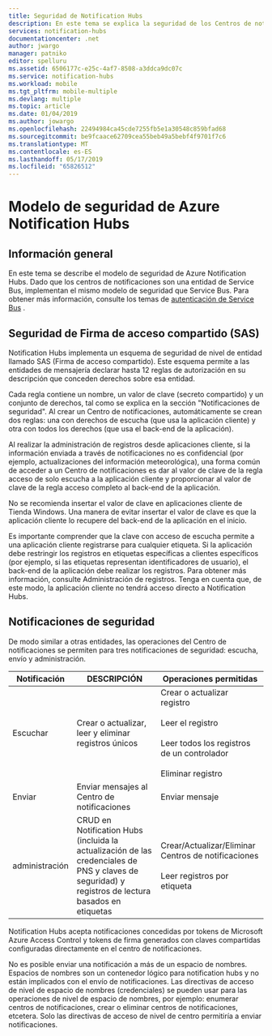 ```yaml
---
title: Seguridad de Notification Hubs
description: En este tema se explica la seguridad de los Centros de notificaciones de Azure.
services: notification-hubs
documentationcenter: .net
author: jwargo
manager: patniko
editor: spelluru
ms.assetid: 6506177c-e25c-4af7-8508-a3ddca9dc07c
ms.service: notification-hubs
ms.workload: mobile
ms.tgt_pltfrm: mobile-multiple
ms.devlang: multiple
ms.topic: article
ms.date: 01/04/2019
ms.author: jowargo
ms.openlocfilehash: 22494984ca45cde7255fb5e1a30548c859bfad68
ms.sourcegitcommit: be9fcaace62709cea55beb49a5bebf4f9701f7c6
ms.translationtype: MT
ms.contentlocale: es-ES
ms.lasthandoff: 05/17/2019
ms.locfileid: "65826512"
---
```

# <a name="security-model-of-azure-notification-hubs"></a>Modelo de seguridad de Azure Notification Hubs

## <a name="overview"></a>Información general

En este tema se describe el modelo de seguridad de Azure Notification Hubs. Dado que los centros de notificaciones son una entidad de Service Bus, implementan el mismo modelo de seguridad que Service Bus. Para obtener más información, consulte los temas de [autenticación de Service Bus](https://msdn.microsoft.com/library/azure/dn155925.aspx) .

## <a name="shared-access-signature-security-sas"></a>Seguridad de Firma de acceso compartido (SAS)

Notification Hubs implementa un esquema de seguridad de nivel de entidad llamado SAS (Firma de acceso compartido). Este esquema permite a las entidades de mensajería declarar hasta 12 reglas de autorización en su descripción que conceden derechos sobre esa entidad.

Cada regla contiene un nombre, un valor de clave (secreto compartido) y un conjunto de derechos, tal como se explica en la sección "Notificaciones de seguridad". Al crear un Centro de notificaciones, automáticamente se crean dos reglas: una con derechos de escucha (que usa la aplicación cliente) y otra con todos los derechos (que usa el back-end de la aplicación).

Al realizar la administración de registros desde aplicaciones cliente, si la información enviada a través de notificaciones no es confidencial (por ejemplo, actualizaciones del información meteorológica), una forma común de acceder a un Centro de notificaciones es dar al valor de clave de la regla acceso de solo escucha a la aplicación cliente y proporcionar al valor de clave de la regla acceso completo al back-end de la aplicación.

No se recomienda insertar el valor de clave en aplicaciones cliente de Tienda Windows. Una manera de evitar insertar el valor de clave es que la aplicación cliente lo recupere del back-end de la aplicación en el inicio.

Es importante comprender que la clave con acceso de escucha permite a una aplicación cliente registrarse para cualquier etiqueta. Si la aplicación debe restringir los registros en etiquetas específicas a clientes específicos (por ejemplo, si las etiquetas representan identificadores de usuario), el back-end de la aplicación debe realizar los registros. Para obtener más información, consulte Administración de registros. Tenga en cuenta que, de este modo, la aplicación cliente no tendrá acceso directo a Notification Hubs.

## <a name="security-claims"></a>Notificaciones de seguridad

De modo similar a otras entidades, las operaciones del Centro de notificaciones se permiten para tres notificaciones de seguridad: escucha, envío y administración.

| Notificación   | DESCRIPCIÓN                                          | Operaciones permitidas |
| ------- | ---------------------------------------------------- | ------------------ |
| Escuchar  | Crear o actualizar, leer y eliminar registros únicos | Crear o actualizar registro<br><br>Leer el registro<br><br>Leer todos los registros de un controlador<br><br>Eliminar registro |
| Enviar    | Enviar mensajes al Centro de notificaciones                | Enviar mensaje |
| administración  | CRUD en Notification Hubs (incluida la actualización de las credenciales de PNS y claves de seguridad) y registros de lectura basados en etiquetas |Crear/Actualizar/Eliminar Centros de notificaciones<br><br>Leer registros por etiqueta |

Notification Hubs acepta notificaciones concedidas por tokens de Microsoft Azure Access Control y tokens de firma generados con claves compartidas configuradas directamente en el centro de notificaciones.

No es posible enviar una notificación a más de un espacio de nombres. Espacios de nombres son un contenedor lógico para notification hubs y no están implicados con el envío de notificaciones.
Las directivas de acceso de nivel de espacio de nombres (credenciales) se pueden usar para las operaciones de nivel de espacio de nombres, por ejemplo: enumerar centros de notificaciones, crear o eliminar centros de notificaciones, etcetera. Solo las directivas de acceso de nivel de centro permitiría a enviar notificaciones.
